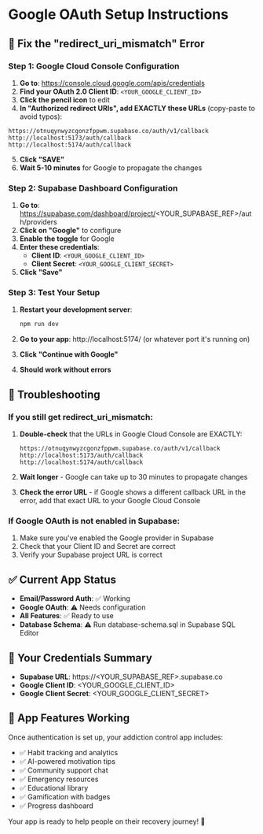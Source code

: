 # Google OAuth Setup Instructions

## 🔧 Fix the "redirect_uri_mismatch" Error

### Step 1: Google Cloud Console Configuration

1. **Go to**: https://console.cloud.google.com/apis/credentials
2. **Find your OAuth 2.0 Client ID**: `<YOUR_GOOGLE_CLIENT_ID>`
3. **Click the pencil icon** to edit
4. **In "Authorized redirect URIs", add EXACTLY these URLs** (copy-paste to avoid typos):

```
https://otnuqynwyzcgonzfppwm.supabase.co/auth/v1/callback
http://localhost:5173/auth/callback
http://localhost:5174/auth/callback
```

5. **Click "SAVE"**
6. **Wait 5-10 minutes** for Google to propagate the changes

### Step 2: Supabase Dashboard Configuration

1. **Go to**: https://supabase.com/dashboard/project/<YOUR_SUPABASE_REF>/auth/providers
2. **Click on "Google"** to configure
3. **Enable the toggle** for Google
4. **Enter these credentials**:
   - **Client ID**: `<YOUR_GOOGLE_CLIENT_ID>`
   - **Client Secret**: `<YOUR_GOOGLE_CLIENT_SECRET>`
5. **Click "Save"**

### Step 3: Test Your Setup

1. **Restart your development server**:
   ```bash
   npm run dev
   ```

2. **Go to your app**: http://localhost:5174/ (or whatever port it's running on)

3. **Click "Continue with Google"**

4. **Should work without errors**

## 🚨 Troubleshooting

### If you still get redirect_uri_mismatch:

1. **Double-check** that the URLs in Google Cloud Console are EXACTLY:
   ```
   https://otnuqynwyzcgonzfppwm.supabase.co/auth/v1/callback
   http://localhost:5173/auth/callback
   http://localhost:5174/auth/callback
   ```

2. **Wait longer** - Google can take up to 30 minutes to propagate changes

3. **Check the error URL** - if Google shows a different callback URL in the error, add that exact URL to your Google Cloud Console

### If Google OAuth is not enabled in Supabase:

1. Make sure you've enabled the Google provider in Supabase
2. Check that your Client ID and Secret are correct
3. Verify your Supabase project URL is correct

## ✅ Current App Status

- **Email/Password Auth**: ✅ Working
- **Google OAuth**: ⚠️ Needs configuration
- **All Features**: ✅ Ready to use
- **Database Schema**: ⚠️ Run database-schema.sql in Supabase SQL Editor

## 🎯 Your Credentials Summary

- **Supabase URL**: https://<YOUR_SUPABASE_REF>.supabase.co
- **Google Client ID**: <YOUR_GOOGLE_CLIENT_ID>
- **Google Client Secret**: <YOUR_GOOGLE_CLIENT_SECRET>

## 📱 App Features Working

Once authentication is set up, your addiction control app includes:
- ✅ Habit tracking and analytics
- ✅ AI-powered motivation tips
- ✅ Community support chat
- ✅ Emergency resources
- ✅ Educational library
- ✅ Gamification with badges
- ✅ Progress dashboard

Your app is ready to help people on their recovery journey! 🌟
